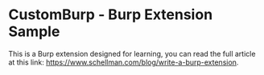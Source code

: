 # CustomBurp - Burp Extension Sample

This is a Burp extension designed for learning, you can read the full article at this link: https://www.schellman.com/blog/write-a-burp-extension.

